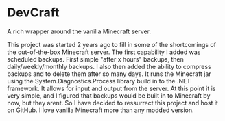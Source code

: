 DevCraft
========

A rich wrapper around the vanilla Minecraft server.

This project was started 2 years ago to fill in some of the shortcomings of the out-of-the-box Minecraft server. The first capability I added was scheduled backups. First simple "after x hours" backups, then daily/weekly/monthly backups. I also then added the ability to compress backups and to delete them after so many days. It runs the Minecraft jar using the System.Diagnostics.Process library build in to the .NET framework. It allows for input and output from the server. At this point it is very simple, and I figured that backups would be built in to Minecraft by now, but they arent. So I have decided to ressurrect this project and host it on GitHub. I love vanilla Minecraft more than any modded version.

